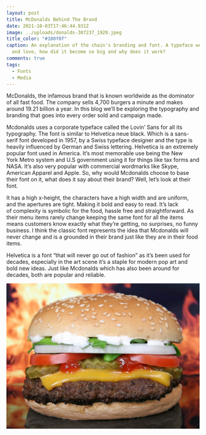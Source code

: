 ```yaml
---
layout: post
title: McDonalds Behind The Brand
date: 2021-10-03T17:46:44.931Z
image: ../uploads/donalds-387237_1920.jpeg
title_color: "#100f0f"
caption: An explanation of the chain's branding and font. A typeface we all know
  and love, how did it become so big and why does it work?
comments: true
tags:
  - Fonts
  - Media
---
```

McDonalds, the infamous brand that is known worldwide as the dominator of all fast food. The company sells 4,700 burgers a minute and makes around 19.21 billion a year. In this blog we’ll be exploring the typography and branding that goes into every order sold and campaign made. 

Mcdonalds uses a corporate typeface called the Lovin’ Sans for all its typography. The font is similar to Helvetica neue black. Which is a sans-serif font developed in 1957, by a Swiss typeface designer and the type is heavily influenced by German and Swiss lettering. Helvetica is an extremely popular font used in America. It’s most memorable use being the New York Metro system and U.S government using it for things like tax forms and NASA. It’s also very popular with commercial wordmarks like Skype, American Apparel and Apple. So, why would Mcdonalds choose to base their font on it, what does it say about their brand? Well, let’s look at their font.  

It has a high x-height, the characters have a high width and are uniform, and the apertures are tight. Making it bold and easy to read. It’s lack of complexity is symbolic for the food, hassle free and straightforward. As their menu items rarely change keeping the same font for all the items means customers know exactly what they’re getting, no surprises, no funny business. I think the classic font represents the idea that Mcdonalds will never change and is a grounded in their brand just like they are in their food items.  

Helvetica is a font “that will never go out of fashion” as it’s been used for decades, especially in the art scene it’s a staple for modern pop art and bold new ideas. Just like Mcdonalds which has also been around for decades, both are popular and reliable.  

![Doesn't that look tasty...](../uploads/hamburger-1238246_1920.jpg)